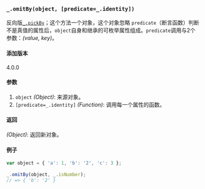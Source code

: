 ### `_.omitBy(object, [predicate=_.identity])`[​](#_omitbyobject-predicate_identity "_omitbyobject-predicate_identity的直接链接")

反向版[`_.pickBy`](#pickBy)；这个方法一个对象，这个对象忽略 `predicate`（断言函数）判断不是真值的属性后，`object`自身和继承的可枚举属性组成。`predicate`调用与2个参数：_(value, key)_。

#### 添加版本

4.0.0

#### 参数

1.  `object` _(Object)_: 来源对象。
2.  `[predicate=_.identity]` _(Function)_: 调用每一个属性的函数。

#### 返回

_(Object)_: 返回新对象。

#### 例子

```js
var object = { 'a': 1, 'b': '2', 'c': 3 };
 
_.omitBy(object, _.isNumber);
// => { 'b': '2' }

```